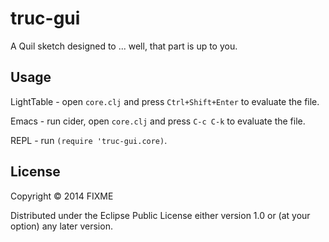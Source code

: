 # truc-gui

A Quil sketch designed to ... well, that part is up to you.

## Usage

LightTable - open `core.clj` and press `Ctrl+Shift+Enter` to evaluate the file.

Emacs - run cider, open `core.clj` and press `C-c C-k` to evaluate the file.

REPL - run `(require 'truc-gui.core)`.

## License

Copyright © 2014 FIXME

Distributed under the Eclipse Public License either version 1.0 or (at
your option) any later version.

